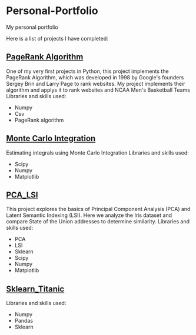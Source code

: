 # Personal-Portfolio
My personal portfolio

Here is a list of projects I have completed:

## [PageRank Algorithm](https://github.com/zach-chase/Personal-Portfolio/blob/main/PageRank/PageRank.ipynb)
One of my very first projects in Python, this project implements the PageRank Algorithm, which was developed in 1998 by Google's founders Sergey Brin and Larry Page to rank websites. My project implements their algorithm and applys it to rank websites and NCAA Men's Basketball Teams
Libraries and skills used:
* Numpy
* Csv
* PageRank algorithm

## [Monte Carlo Integration](https://github.com/zach-chase/Personal-Portfolio/tree/main/MonteCarloIntegration)
Estimating integrals using Monte Carlo Integration
Libraries and skills used:
* Scipy
* Numpy
* Matplotlib

## [PCA_LSI](https://github.com/zach-chase/Personal-Portfolio/tree/main/PCA_LSI)
This project explores the basics of Principal Component Analysis (PCA) and Latent Semantic Indexing (LSI). Here we analyze the Iris dataset and compare State of the Union addresses to determine similarity.
Libraries and skills used:
* PCA
* LSI
* Sklearn
* Scipy
* Numpy
* Matplotlib

## [Sklearn_Titanic](https://github.com/zach-chase/Personal-Portfolio/tree/main/Sklearn_Titanic)
Libraries and skills used:
* Numpy
* Pandas
* Sklearn
